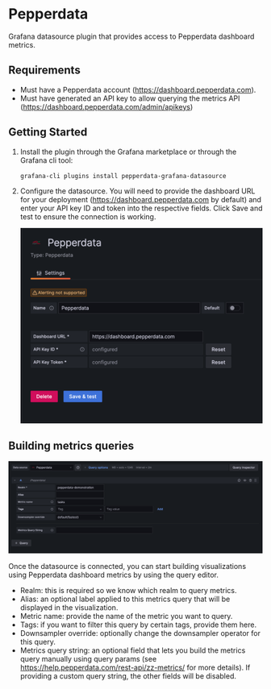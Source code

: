# Pepperdata

Grafana datasource plugin that provides access to Pepperdata dashboard metrics.

## Requirements

- Must have a Pepperdata account (https://dashboard.pepperdata.com).
- Must have generated an API key to allow querying the metrics API (https://dashboard.pepperdata.com/admin/apikeys)

## Getting Started

1. Install the plugin through the Grafana marketplace or through the Grafana cli tool:

   ```bash
   grafana-cli plugins install pepperdata-grafana-datasource
   ```

2. Configure the datasource. You will need to provide the dashboard URL for your deployment (https://dashboard.pepperdata.com by default) and enter your API key ID and token into the respective fields. Click Save and test to ensure the connection is working.

   ![Pepperdata datasource query editor screenshot](https://github.com/pepperdata/pepperdata-grafana-datasource/blob/master/src/img/pepperdata_datasource_config.png)

## Building metrics queries

![Pepperdata datasource query editor screenshot](https://github.com/pepperdata/pepperdata-grafana-datasource/blob/master/src/img/pepperdata_datasource_query.png)

Once the datasource is connected, you can start building visualizations using Pepperdata dashboard metrics by using the query editor.

- Realm: this is required so we know which realm to query metrics.
- Alias: an optional label applied to this metrics query that will be displayed in the visualization.
- Metric name: provide the name of the metric you want to query.
- Tags: if you want to filter this query by certain tags, provide them here.
- Downsampler override: optionally change the downsampler operator for this query.
- Metrics query string: an optional field that lets you build the metrics query manually using query params (see https://help.pepperdata.com/rest-api/zz-metrics/ for more details). If providing a custom query string, the other fields will be disabled.
